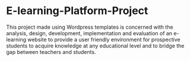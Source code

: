 # E-learning-Platform-Project
This project made using Wordpress templates is concerned with the analysis, design, development, implementation and  evaluation of an e-learning website to provide a user friendly environment for prospective  students to acquire knowledge at any educational level and to bridge the gap between teachers and students.
